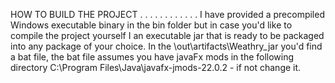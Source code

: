 HOW TO BUILD THE PROJECT
.
.
.
.
.
.
.
.
.
.
.
.
I have provided a precompiled Windows executable binary in the bin folder but in case you'd like to compile the project yourself I an executable jar that is ready to be packaged into any package of your choice. In the \out\artifacts\Weathry_jar you'd find a bat file, the bat file assumes you have javaFx mods in the following directory C:\Program Files\Java\javafx-jmods-22.0.2 - if not change it.
